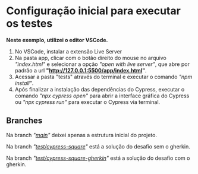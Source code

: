 # **Configuração inicial para executar os testes**

**Neste exemplo, utilizei o editor VSCode.**

1. No VSCode, instalar a extensão Live Server
2. Na pasta app, clicar com o botão direito do mouse no arquivo _"index.html"_ e selecionar a opção _"open with live server"_, que abre por padrão a url **"http://127.0.0.1:5500/app/index.html"**.
3. Acessar a pasta "tests" através do terminal e executar o comando _"npm install"_.
4. Após finalizar a instalação das dependências do Cypress, executar o comando _"npx cypress open"_ para abrir a interface gráfica do Cypress ou _"npx cypress run"_ para executar o Cypress via terminal.

## **Branches**

Na branch _"[main](https://github.com/CinthiaFerraz/DesafioQACypressCinthia/tree/main)"_ deixei apenas a estrutura inicial do projeto.

Na branch _"[test/cypress-square](https://github.com/CinthiaFerraz/DesafioQACypressCinthia/tree/test/cypress-square)"_ está a solução do desafio sem o gherkin.

Na branch _"[test/cypress-square-gherkin](https://github.com/CinthiaFerraz/DesafioQACypressCinthia/tree/test/cypress-square-gherkin)"_ está a solução do desafio com o gherkin.
